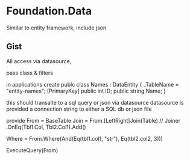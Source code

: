 # Foundation.Data
Similar to entity framework, include json

## Gist
All access via datasource,

pass class & filters

in applications create 
publc class Names : DataEntity
{
    _TableName = "entity-names";
    [PrimaryKey]
    public int ID;
    public string Name;
}

this should transalte to a sql query or json via datasource
datasource is provided a connection string to either a SQL
db or json file 

provide
From = BaseTable
Join = From.[LeftRight]Join(Table) // Joiner .OnEq(Tbl1.Col, Tbl2.Col1).Add()

Where = From.Where(And(Eq(tbl1.col1, "str"), Eq(tbl2.col2, 3)))

ExecuteQuery(From)